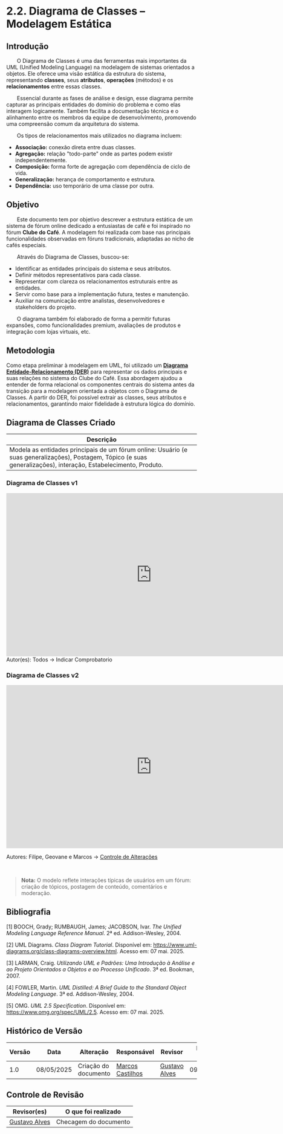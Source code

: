 # 2.2. Diagrama de Classes – Modelagem Estática

## Introdução

  O Diagrama de Classes é uma das ferramentas mais importantes da UML (Unified Modeling Language) na modelagem de sistemas orientados a objetos. Ele oferece uma visão estática da estrutura do sistema, representando **classes**, seus **atributos**, **operações** (métodos) e os **relacionamentos** entre essas classes.

  Essencial durante as fases de análise e design, esse diagrama permite capturar as principais entidades do domínio do problema e como elas interagem logicamente. Também facilita a documentação técnica e o alinhamento entre os membros da equipe de desenvolvimento, promovendo uma compreensão comum da arquitetura do sistema.

  Os tipos de relacionamentos mais utilizados no diagrama incluem:
- **Associação:** conexão direta entre duas classes.
- **Agregação:** relação "todo-parte" onde as partes podem existir independentemente.
- **Composição:** forma forte de agregação com dependência de ciclo de vida.
- **Generalização:** herança de comportamento e estrutura.
- **Dependência:** uso temporário de uma classe por outra.

## Objetivo

  Este documento tem por objetivo descrever a estrutura estática de um sistema de fórum online dedicado a entusiastas de café e foi inspirado no fórum **Clube do Café**. A modelagem foi realizada com base nas principais funcionalidades observadas em fóruns tradicionais, adaptadas ao nicho de cafés especiais.

  Através do Diagrama de Classes, buscou-se:
- Identificar as entidades principais do sistema e seus atributos.
- Definir métodos representativos para cada classe.
- Representar com clareza os relacionamentos estruturais entre as entidades.
- Servir como base para a implementação futura, testes e manutenção.
- Auxiliar na comunicação entre analistas, desenvolvedores e stakeholders do projeto.

  O diagrama também foi elaborado de forma a permitir futuras expansões, como funcionalidades premium, avaliações de produtos e integração com lojas virtuais, etc.

## Metodologia

Como etapa preliminar à modelagem em UML, foi utilizado um **[Diagrama Entidade-Relacionamento (DER)](docs/Modelagem/extras/DER)** para representar os dados principais e suas relações no sistema do Clube do Café. Essa abordagem ajudou a entender de forma relacional os componentes centrais do sistema antes da transição para a modelagem orientada a objetos com o Diagrama de Classes. A partir do DER, foi possível extrair as classes, seus atributos e relacionamentos, garantindo maior fidelidade à estrutura lógica do domínio.


## Diagrama de Classes Criado

| Descrição |                                                 
|-------------------------|
 Modela as entidades principais de um fórum online: Usuário (e suas generalizações), Postagem, Tópico (e suas generalizações), interação, Estabelecimento, Produto.   |

### Diagrama de Classes v1
<iframe width="768" height="432" src="https://miro.com/app/live-embed/uXjVI-wy_ZU=/?moveToViewport=8636,2689,9203,4865&embedId=450468100419" frameborder="0" scrolling="no" allow="fullscreen; clipboard-read; clipboard-write" allowfullscreen></iframe>
Autor(es): Todos -> Indicar Comprobatorio
<br>

### Diagrama de Classes v2
<iframe width="768" height="432" src="https://miro.com/app/live-embed/uXjVI-wy_ZU=/?moveToViewport=6778,8349,13026,10430&embedId=63990605328" frameborder="0" scrolling="no" allow="fullscreen; clipboard-read; clipboard-write" allowfullscreen></iframe>

Autores: Filipe, Geovane e Marcos -> [Controle de Alterações](https://docs.google.com/document/d/1WFo5gpV-1ITkQbm1IdCX4Di81Zo16eXnvoJGotP5rVo/edit?usp=sharing)

<br>

> **Nota:** O modelo reflete interações típicas de usuários em um fórum: criação de tópicos, postagem de conteúdo, comentários e moderação.


## Bibliografia

[1] BOOCH, Grady; RUMBAUGH, James; JACOBSON, Ivar. *The Unified Modeling Language Reference Manual*. 2ª ed. Addison-Wesley, 2004.

[2] UML Diagrams. *Class Diagram Tutorial*. Disponível em: https://www.uml-diagrams.org/class-diagrams-overview.html. Acesso em: 07 mai. 2025.

[3] LARMAN, Craig. *Utilizando UML e Padrões: Uma Introdução à Análise e ao Projeto Orientados a Objetos e ao Processo Unificado*. 3ª ed. Bookman, 2007.

[4] FOWLER, Martin. *UML Distilled: A Brief Guide to the Standard Object Modeling Language*. 3ª ed. Addison-Wesley, 2004.

[5] OMG. *UML 2.5 Specification*. Disponível em: https://www.omg.org/spec/UML/2.5. Acesso em: 07 mai. 2025.

## Histórico de Versão

| Versão | Data       | Alteração                     | Responsável     | Revisor           | Data de revisão |
|--------|------------|-------------------------------|------------------|-------------------|------------------|
| 1.0    | 08/05/2025 | Criação do documento          | [Marcos Castilhos](https://github.com/Marcosatc147)  | [Gustavo Alves](https://github.com/gustaallves)   |   09/05/2025   |

## Controle de Revisão

| Revisor(es)      | O que foi realizado                                  |
|------------------|------------------------------------------------------|
| [Gustavo Alves](https://github.com/gustaallves)   | Checagem do documento  |
